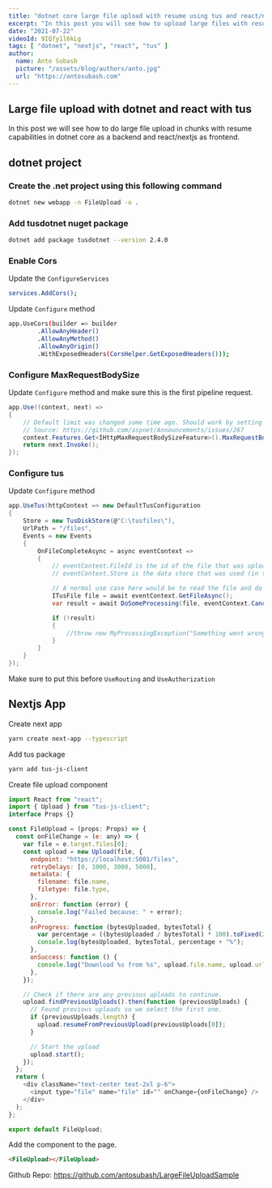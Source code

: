 ```yaml
---
title: "dotnet core large file upload with resume using tus and react/nextjs"
excerpt: "In this post you will see how to upload large files with resume using tus. We will use dotnet core for the backend and nextjs for the frontend"
date: "2021-07-22"
videoId: 9IQfy1l6kLg
tags: [ "dotnet", "nextjs", "react", "tus" ]
author:
  name: Anto Subash
  picture: "/assets/blog/authors/anto.jpg"
  url: "https://antosubash.com"
---
```


## Large file upload with dotnet and react with tus

In this post we will see how to do large file upload in chunks with resume capabilities in dotnet core as a backend and react/nextjs as frontend.

## dotnet project

### Create the .net project using this following command

```bash
dotnet new webapp -n FileUpload -o .
```

### Add tusdotnet nuget package

```bash
dotnet add package tusdotnet --version 2.4.0
```

### Enable Cors

Update the `ConfigureServices`

```bash
services.AddCors();
```

Update `Configure` method

```bash
app.UseCors(builder => builder
        .AllowAnyHeader()
        .AllowAnyMethod()
        .AllowAnyOrigin()
        .WithExposedHeaders(CorsHelper.GetExposedHeaders()));
```

### Configure MaxRequestBodySize

Update `Configure` method and make sure this is the first pipeline request.

```cs
app.Use((context, next) =>
{
    // Default limit was changed some time ago. Should work by setting MaxRequestBodySize to null using ConfigureKestrel but this does not seem to work for IISExpress.
    // Source: https://github.com/aspnet/Announcements/issues/267
    context.Features.Get<IHttpMaxRequestBodySizeFeature>().MaxRequestBodySize = null;
    return next.Invoke();
});
```

### Configure tus

Update `Configure` method

```cs
app.UseTus(httpContext => new DefaultTusConfiguration
{
    Store = new TusDiskStore(@"C:\tusfiles\"),
    UrlPath = "/files",
    Events = new Events
    {
        OnFileCompleteAsync = async eventContext =>
        {
            // eventContext.FileId is the id of the file that was uploaded.
            // eventContext.Store is the data store that was used (in this case an instance of the TusDiskStore)

            // A normal use case here would be to read the file and do some processing on it.
            ITusFile file = await eventContext.GetFileAsync();
            var result = await DoSomeProcessing(file, eventContext.CancellationToken).ConfigureAwait(false);

            if (!result)
            {
                //throw new MyProcessingException("Something went wrong during processing");
            }
        }
    }
});
```

Make sure to put this before `UseRouting` and `UseAuthorization`

## Nextjs App

Create next app

```bash
yarn create next-app --typescript
```

Add tus package

```bash
yarn add tus-js-client
```

Create file upload component

```js
import React from "react";
import { Upload } from "tus-js-client";
interface Props {}

const FileUpload = (props: Props) => {
  const onFileChange = (e: any) => {
    var file = e.target.files[0];
    const upload = new Upload(file, {
      endpoint: "https://localhost:5001/files",
      retryDelays: [0, 1000, 3000, 5000],
      metadata: {
        filename: file.name,
        filetype: file.type,
      },
      onError: function (error) {
        console.log("Failed because: " + error);
      },
      onProgress: function (bytesUploaded, bytesTotal) {
        var percentage = ((bytesUploaded / bytesTotal) * 100).toFixed(2);
        console.log(bytesUploaded, bytesTotal, percentage + "%");
      },
      onSuccess: function () {
        console.log("Download %s from %s", upload.file.name, upload.url);
      },
    });

    // Check if there are any previous uploads to continue.
    upload.findPreviousUploads().then(function (previousUploads) {
      // Found previous uploads so we select the first one.
      if (previousUploads.length) {
        upload.resumeFromPreviousUpload(previousUploads[0]);
      }

      // Start the upload
      upload.start();
    });
  };
  return (
    <div className="text-center text-2xl p-6">
      <input type="file" name="file" id="" onChange={onFileChange} />
    </div>
  );
};

export default FileUpload;
```

Add the component to the page.

```html
<FileUpload></FileUpload>
```

Github Repo: <https://github.com/antosubash/LargeFileUploadSample>
